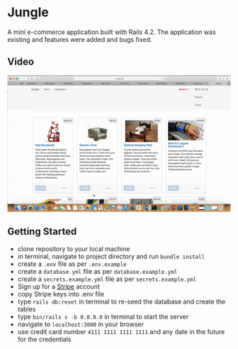 # Jungle

A mini e-commerce application built with Rails 4.2. The application was existing and features were added and bugs fixed.

## Video
<img src="ezgif.com-video-to-gif.gif" width="800">


## Getting Started
- clone repository to your local machine
- in terminal, navigate to project directory and run ```bundle install```
- create a ```.env``` file as per ```.env.example```
- create a ```database.yml``` file as per ```database.example.yml```
- create a  ```secrets.example.yml``` file as per ```secrets.example.yml```
- Sign up for a [Stripe](https://stripe.com/) account
- copy Stripe keys into .env file
- type ```rails db:reset``` in terminal to re-seed the database and create the tables
- type ```bin/rails s -b 0.0.0.0``` in terminal to start the server
- navigate to ```localhost:3000``` in your browser
- use credit card number ```4111 1111 1111 1111``` and any date in the future for the credentials
